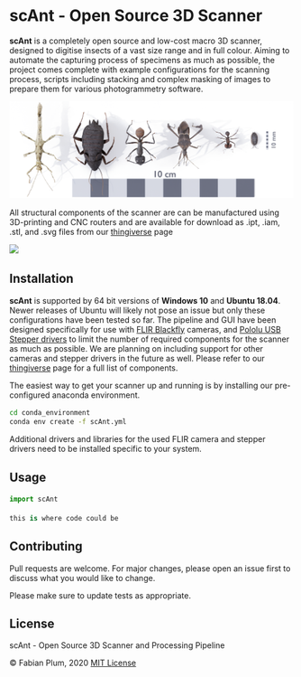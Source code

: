 # scAnt - Open Source 3D Scanner

**scAnt** is a completely open source and low-cost macro 3D scanner, designed to digitise insects of a vast size range and in full colour. Aiming to automate the capturing process of specimens as much as possible, the project comes complete with example configurations for the scanning process, scripts including stacking and complex masking of images to prepare them for various photogrammetry software.

![](images/model_collection_showcase_04.png)

All structural components of the scanner are can be manufactured using 3D-printing and CNC routers and are available for download as .ipt, .iam, .stl, and .svg files from our [thingiverse](https://www.thingiverse.com/fabianplum/designs) page

![](imagesscanner_3D_comp.png)

## Installation
**scAnt** is supported by 64 bit versions of **Windows 10** and **Ubuntu 18.04**. Newer releases of Ubuntu will likely not pose an issue but only these configurations have been tested so far. The pipeline and GUI have been designed specifically for use with [FLIR Blackfly](https://www.flir.co.uk/products/blackfly-s-usb3/) cameras, and [Pololu USB Stepper drivers](https://www.pololu.com/category/212/tic-stepper-motor-controllers) to limit the number of required components for the scanner as much as possible. We are planning on including support for other cameras and stepper drivers in the future as well. Please refer to our [thingiverse](https://www.thingiverse.com/fabianplum/designs) page for a full list of components.

The easiest way to get your scanner up and running is by installing our pre-configured anaconda environment. 

```bash
cd conda_environment
conda env create -f scAnt.yml
```

Additional drivers and libraries for the used FLIR camera and stepper drivers need to be installed specific to your system.

## Usage

```python
import scAnt

this is where code could be
```

## Contributing
Pull requests are welcome. For major changes, please open an issue first to discuss what you would like to change.

Please make sure to update tests as appropriate.

## License
scAnt - Open Source 3D Scanner and Processing Pipeline

© Fabian Plum, 2020
[MIT License](https://choosealicense.com/licenses/mit/)
